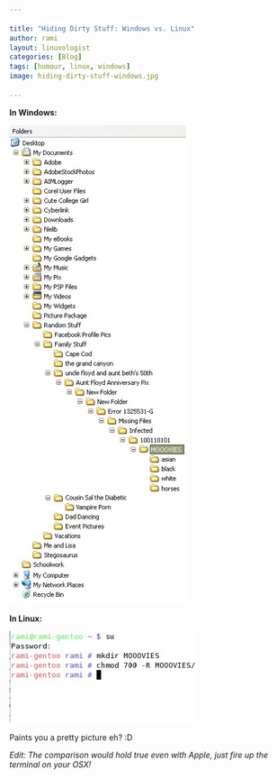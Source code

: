 ```yaml
---

title: "Hiding Dirty Stuff: Windows vs. Linux"
author: rami
layout: linuxologist 
categories: [Blog]
tags: [humour, linux, windows]
image: hiding-dirty-stuff-windows.jpg

---
```

**In Windows:**

![Hiding Dirty Stuff In Windows](/assets/images/content/blog/hiding-dirty-stuff-windows.jpg)

**In Linux:**

![Hiding Dirty Stuff In Linux](/assets/images/content/blog/hiding-dirty-stuff-linux.jpg)

Paints you a pretty picture eh? :D

*Edit: The comparison would hold true even with Apple, just fire up the terminal on your OSX!*

